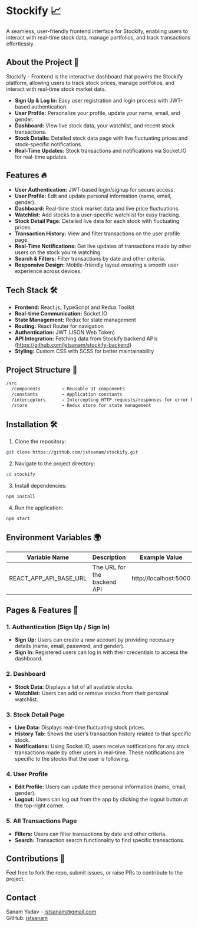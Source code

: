 # Stockify 📈

A seamless, user-friendly frontend interface for Stockify, enabling users to interact with real-time stock data, manage portfolios, and track transactions effortlessly.

## About the Project 📝
Stockify - Frontend is the interactive dashboard that powers the Stockify platform, allowing users to track stock prices, manage portfolios, and interact with real-time stock market data.

- **Sign Up & Log In:** Easy user registration and login process with JWT-based authentication.
- **User Profile:** Personalize your profile, update your name, email, and gender.
- **Dashboard:** View live stock data, your watchlist, and recent stock transactions.
- **Stock Details:** Detailed stock data page with live fluctuating prices and stock-specific notifications.
- **Real-Time Updates:** Stock transactions and notifications via Socket.IO for real-time updates.

## Features 🔥

- **User Authentication:** JWT-based login/signup for secure access.
- **User Profile:** Edit and update personal information (name, email, gender).
- **Dashboard:** Real-time stock market data and live price fluctuations.
- **Watchlist:** Add stocks to a user-specific watchlist for easy tracking.
- **Stock Detail Page:** Detailed live data for each stock with fluctuating prices.
- **Transaction History:** View and filter transactions on the user profile page.
- **Real-Time Notifications:** Get live updates of transactions made by other users on the stock you're watching.
- **Search & Filters:** Filter transactions by date and other criteria.
- **Responsive Design:** Mobile-friendly layout ensuring a smooth user experience across devices.

## Tech Stack 🛠️

- **Frontend:** React.js, TypeScript and Redux Toolkit
- **Real-time Communication:** Socket.IO
- **State Management:** Redux for state management
- **Routing:** React Router for navigation
- **Authentication:** JWT (JSON Web Token)
- **API Integration:** Fetching data from Stockify backend APIs (https://github.com/jstsanam/stockify-backend)
- **Styling:** Custom CSS with SCSS for better maintainability

## Project Structure 📁

```bash
/src
  /components        → Reusable UI components
  /constants         → Application constants 
  /interceptors      → Intercepting HTTP requests/responses for error handling, logging, and adding authorization headers
  /store             → Redux store for state management
```

## Installation 🛠️

1. Clone the repository:

```bash
git clone https://github.com/jstsanam/stockify.git
```

2. Navigate to the project directory:

```bash
cd stockify
```

3. Install dependencies:

```bash
npm install
```

4. Run the application:

```bash
npm start
```

## Environment Variables 🌍

| Variable Name           | Description                                      | Example Value         |
|-------------------------|--------------------------------------------------|-----------------------|
| REACT_APP_API_BASE_URL  | The URL for the backend API                      | http://localhost:5000 |

## Pages & Features 📄

### 1. Authentication (Sign Up / Sign In)
- **Sign Up:** Users can create a new account by providing necessary details (name, email, password, and gender).
- **Sign In:** Registered users can log in with their credentials to access the dashboard.

### 2. Dashboard
- **Stock Data:** Displays a list of all available stocks.
- **Watchlist:** Users can add or remove stocks from their personal watchlist.

### 3. Stock Detail Page
- **Live Data:** Displays real-time fluctuating stock prices.
- **History Tab:** Shows the user’s transaction history related to that specific stock.
- **Notifications:** Using Socket.IO, users receive notifications for any stock transactions made by other users in real-time. These notifications are specific to the stocks that the user is following.

### 4. User Profile
- **Edit Profile:** Users can update their personal information (name, email, gender).
- **Logout:** Users can log out from the app by clicking the logout button at the top-right corner.

### 5. All Transactions Page
- **Filters:** Users can filter transactions by date and other criteria.
- **Search:** Transaction search functionality to find specific transactions.

## Contributions 🤝
Feel free to fork the repo, submit issues, or raise PRs to contribute to the project.

## Contact

Sanam Yadav - [jstsanam@gmail.com](mailto:jstsanam@gmail.com)  
GitHub: [jstsanam](https://github.com/jstsanam)
